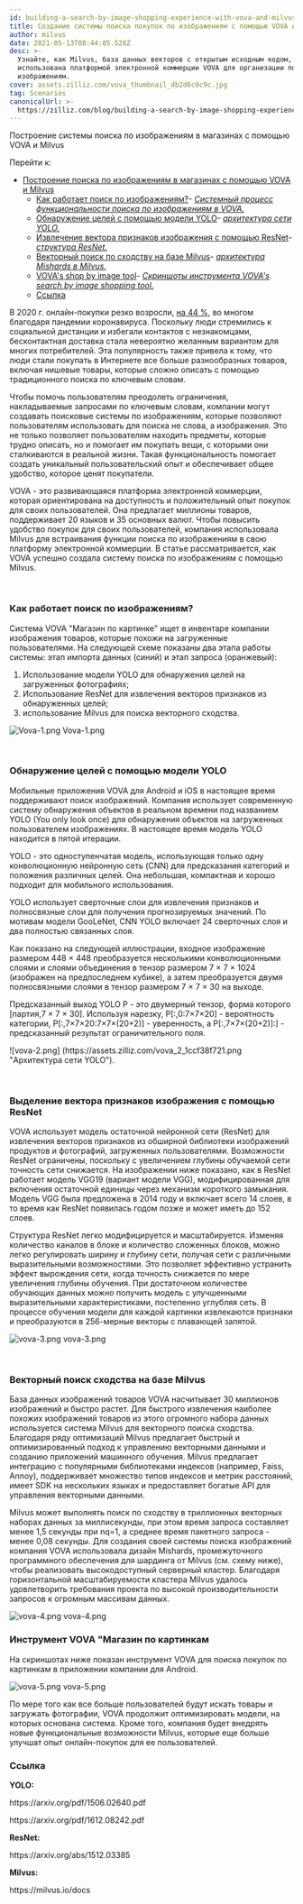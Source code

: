 ```yaml
---
id: building-a-search-by-image-shopping-experience-with-vova-and-milvus.md
title: Создание системы поиска покупок по изображениям с помощью VOVA и Milvus
author: milvus
date: 2021-05-13T08:44:05.528Z
desc: >-
  Узнайте, как Milvus, база данных векторов с открытым исходным кодом, была
  использована платформой электронной коммерции VOVA для организации покупок по
  изображениям.
cover: assets.zilliz.com/vova_thumbnail_db2d6c0c9c.jpg
tag: Scenarios
canonicalUrl: >-
  https://zilliz.com/blog/building-a-search-by-image-shopping-experience-with-vova-and-milvus
---
```

<custom-h1>Построение системы поиска по изображениям в магазинах с помощью VOVA и Milvus</custom-h1><p>Перейти к:</p>
<ul>
<li><a href="#building-a-search-by-image-shopping-experience-with-vova-and-milvus">Построение поиска по изображениям в магазинах с помощью VOVA и Milvus</a><ul>
<li><a href="#how-does-image-search-work">Как работает поиск по изображениям?</a>- <a href="#system-process-of-vovas-search-by-image-functionality"><em>Системный процесс функциональности поиска по изображениям в VOVA.</em></a></li>
<li><a href="#target-detection-using-the-yolo-model">Обнаружение целей с помощью модели YOLO</a>- <a href="#yolo-network-architecture"><em>архитектура сети YOLO.</em></a></li>
<li><a href="#image-feature-vector-extraction-with-resnet">Извлечение вектора признаков изображения с помощью ResNet</a>- <a href="#resnet-structure"><em>структура ResNet.</em></a></li>
<li><a href="#vector-similarity-search-powered-by-milvus">Векторный поиск по сходству на базе Milvus</a>- <a href="#mishards-architecture-in-milvus"><em>архитектура Mishards в Milvus.</em></a></li>
<li><a href="#vovas-shop-by-image-tool">VOVA's shop by image tool</a>- <a href="#screenshots-of-vovas-search-by-image-shopping-tool"><em>Скриншоты инструмента VOVA's search by image shopping tool.</em></a></li>
<li><a href="#reference">Ссылка</a></li>
</ul></li>
</ul>
<p>В 2020 г. онлайн-покупки резко возросли, <a href="https://www.digitalcommerce360.com/2021/02/15/ecommerce-during-coronavirus-pandemic-in-charts/">на 44 %</a>, во многом благодаря пандемии коронавируса. Поскольку люди стремились к социальной дистанции и избегали контактов с незнакомцами, бесконтактная доставка стала невероятно желанным вариантом для многих потребителей. Эта популярность также привела к тому, что люди стали покупать в Интернете все больше разнообразных товаров, включая нишевые товары, которые сложно описать с помощью традиционного поиска по ключевым словам.</p>
<p>Чтобы помочь пользователям преодолеть ограничения, накладываемые запросами по ключевым словам, компании могут создавать поисковые системы по изображениям, которые позволяют пользователям использовать для поиска не слова, а изображения. Это не только позволяет пользователям находить предметы, которые трудно описать, но и помогает им покупать вещи, с которыми они сталкиваются в реальной жизни. Такая функциональность помогает создать уникальный пользовательский опыт и обеспечивает общее удобство, которое ценят покупатели.</p>
<p>VOVA - это развивающаяся платформа электронной коммерции, которая ориентирована на доступность и положительный опыт покупок для своих пользователей. Она предлагает миллионы товаров, поддерживает 20 языков и 35 основных валют. Чтобы повысить удобство покупок для своих пользователей, компания использовала Milvus для встраивания функции поиска по изображениям в свою платформу электронной коммерции. В статье рассматривается, как VOVA успешно создала систему поиска по изображениям с помощью Milvus.</p>
<p><br/></p>
<h3 id="How-does-image-search-work" class="common-anchor-header">Как работает поиск по изображениям?</h3><p>Система VOVA "Магазин по картинке" ищет в инвентаре компании изображения товаров, которые похожи на загруженные пользователями. На следующей схеме показаны два этапа работы системы: этап импорта данных (синий) и этап запроса (оранжевый):</p>
<ol>
<li>Использование модели YOLO для обнаружения целей на загруженных фотографиях;</li>
<li>Использование ResNet для извлечения векторов признаков из обнаруженных целей;</li>
<li>использование Milvus для поиска векторного сходства.</li>
</ol>
<p>
  
   <span class="img-wrapper"> <img translate="no" src="https://assets.zilliz.com/Vova_1_47ee6f2da9.png" alt="Vova-1.png" class="doc-image" id="vova-1.png" />
   </span> <span class="img-wrapper"> <span>Vova-1.png</span> </span></p>
<p><br/></p>
<h3 id="Target-detection-using-the-YOLO-model" class="common-anchor-header">Обнаружение целей с помощью модели YOLO</h3><p>Мобильные приложения VOVA для Android и iOS в настоящее время поддерживают поиск изображений. Компания использует современную систему обнаружения объектов в реальном времени под названием YOLO (You only look once) для обнаружения объектов на загруженных пользователем изображениях. В настоящее время модель YOLO находится в пятой итерации.</p>
<p>YOLO - это одноступенчатая модель, использующая только одну конволюционную нейронную сеть (CNN) для предсказания категорий и положения различных целей. Она небольшая, компактная и хорошо подходит для мобильного использования.</p>
<p>YOLO использует сверточные слои для извлечения признаков и полносвязные слои для получения прогнозируемых значений. По мотивам модели GooLeNet, CNN YOLO включает 24 сверточных слоя и два полностью связанных слоя.</p>
<p>Как показано на следующей иллюстрации, входное изображение размером 448 × 448 преобразуется несколькими конволюционными слоями и слоями объединения в тензор размером 7 × 7 × 1024 (изображен на предпоследнем кубике), а затем преобразуется двумя полносвязными слоями в тензор размером 7 × 7 × 30 на выходе.</p>
<p>Предсказанный выход YOLO P - это двумерный тензор, форма которого [партия,7 × 7 × 30]. Используя нарезку, P[:,0:7×7×20] - вероятность категории, P[:,7×7×20:7×7×(20+2)] - уверенность, а P[:,7×7×(20+2)]:] - предсказанный результат ограничительного поля.</p>
<p>![vova-2.png] (https://assets.zilliz.com/vova_2_1ccf38f721.png &quot;Архитектура сети YOLO&quot;).</p>
<p><br/></p>
<h3 id="Image-feature-vector-extraction-with-ResNet" class="common-anchor-header">Выделение вектора признаков изображения с помощью ResNet</h3><p>VOVA использует модель остаточной нейронной сети (ResNet) для извлечения векторов признаков из обширной библиотеки изображений продуктов и фотографий, загруженных пользователями. Возможности ResNet ограничены, поскольку с увеличением глубины обучаемой сети точность сети снижается. На изображении ниже показано, как в ResNet работает модель VGG19 (вариант модели VGG), модифицированная для включения остаточной единицы через механизм короткого замыкания. Модель VGG была предложена в 2014 году и включает всего 14 слоев, в то время как ResNet появилась годом позже и может иметь до 152 слоев.</p>
<p>Структура ResNet легко модифицируется и масштабируется. Изменяя количество каналов в блоке и количество сложенных блоков, можно легко регулировать ширину и глубину сети, получая сети с различными выразительными возможностями. Это позволяет эффективно устранить эффект вырождения сети, когда точность снижается по мере увеличения глубины обучения. При достаточном количестве обучающих данных можно получить модель с улучшенными выразительными характеристиками, постепенно углубляя сеть. В процессе обучения модели для каждой картинки извлекаются признаки и преобразуются в 256-мерные векторы с плавающей запятой.</p>
<p>
  
   <span class="img-wrapper"> <img translate="no" src="https://assets.zilliz.com/vova_3_df4b810281.png" alt="vova-3.png" class="doc-image" id="vova-3.png" />
   </span> <span class="img-wrapper"> <span>vova-3.png</span> </span></p>
<p><br/></p>
<h3 id="Vector-similarity-search-powered-by-Milvus" class="common-anchor-header">Векторный поиск сходства на базе Milvus</h3><p>База данных изображений товаров VOVA насчитывает 30 миллионов изображений и быстро растет. Для быстрого извлечения наиболее похожих изображений товаров из этого огромного набора данных используется система Milvus для векторного поиска сходства. Благодаря ряду оптимизаций Milvus предлагает быстрый и оптимизированный подход к управлению векторными данными и созданию приложений машинного обучения. Milvus предлагает интеграцию с популярными библиотеками индексов (например, Faiss, Annoy), поддерживает множество типов индексов и метрик расстояний, имеет SDK на нескольких языках и предоставляет богатые API для управления векторными данными.</p>
<p>Milvus может выполнять поиск по сходству в триллионных векторных наборах данных за миллисекунды, при этом время запроса составляет менее 1,5 секунды при nq=1, а среднее время пакетного запроса - менее 0,08 секунды. Для создания своей системы поиска изображений компания VOVA использовала дизайн Mishards, промежуточного программного обеспечения для шардинга от Milvus (см. схему ниже), чтобы реализовать высокодоступный серверный кластер. Благодаря горизонтальной масштабируемости кластера Milvus удалось удовлетворить требования проекта по высокой производительности запросов к огромным массивам данных.</p>
<p>
  
   <span class="img-wrapper"> <img translate="no" src="https://assets.zilliz.com/vova_4_e305f1955c.png" alt="vova-4.png" class="doc-image" id="vova-4.png" />
   </span> <span class="img-wrapper"> <span>vova-4.png</span> </span></p>
<h3 id="VOVAs-shop-by-image-tool" class="common-anchor-header">Инструмент VOVA "Магазин по картинкам</h3><p>На скриншотах ниже показан инструмент VOVA для поиска покупок по картинкам в приложении компании для Android.</p>
<p>
  
   <span class="img-wrapper"> <img translate="no" src="https://assets.zilliz.com/vova_5_c4c25a3bae.png" alt="vova-5.png" class="doc-image" id="vova-5.png" />
   </span> <span class="img-wrapper"> <span>vova-5.png</span> </span></p>
<p>По мере того как все больше пользователей будут искать товары и загружать фотографии, VOVA продолжит оптимизировать модели, на которых основана система. Кроме того, компания будет внедрять новые функциональные возможности Milvus, которые еще больше улучшат опыт онлайн-покупок для ее пользователей.</p>
<h3 id="Reference" class="common-anchor-header">Ссылка</h3><p><strong>YOLO:</strong></p>
<p>https://arxiv.org/pdf/1506.02640.pdf</p>
<p>https://arxiv.org/pdf/1612.08242.pdf</p>
<p><strong>ResNet:</strong></p>
<p>https://arxiv.org/abs/1512.03385</p>
<p><strong>Milvus:</strong></p>
<p>https://milvus.io/docs</p>
